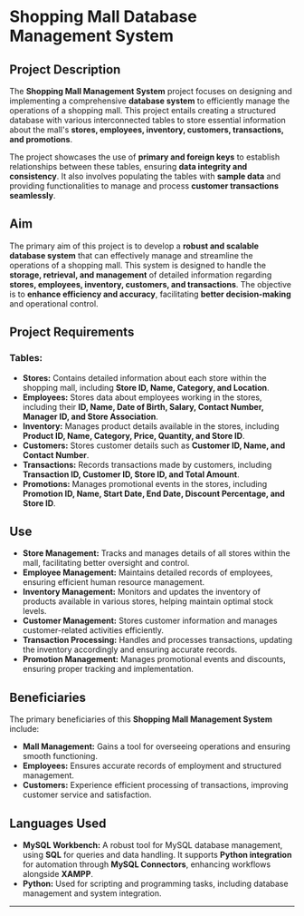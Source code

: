 # **Shopping Mall Database Management System**

## **Project Description**

The **Shopping Mall Management System** project focuses on designing and implementing a comprehensive **database system** to efficiently manage the operations of a shopping mall. This project entails creating a structured database with various interconnected tables to store essential information about the mall's **stores, employees, inventory, customers, transactions, and promotions**.

The project showcases the use of **primary and foreign keys** to establish relationships between these tables, ensuring **data integrity and consistency**. It also involves populating the tables with **sample data** and providing functionalities to manage and process **customer transactions seamlessly**.

## **Aim**

The primary aim of this project is to develop a **robust and scalable database system** that can effectively manage and streamline the operations of a shopping mall. This system is designed to handle the **storage, retrieval, and management** of detailed information regarding **stores, employees, inventory, customers, and transactions**. The objective is to **enhance efficiency and accuracy**, facilitating **better decision-making** and operational control.

## **Project Requirements**

### **Tables:**

- **Stores:** Contains detailed information about each store within the shopping mall, including **Store ID, Name, Category, and Location**.
- **Employees:** Stores data about employees working in the stores, including their **ID, Name, Date of Birth, Salary, Contact Number, Manager ID, and Store Association**.
- **Inventory:** Manages product details available in the stores, including **Product ID, Name, Category, Price, Quantity, and Store ID**.
- **Customers:** Stores customer details such as **Customer ID, Name, and Contact Number**.
- **Transactions:** Records transactions made by customers, including **Transaction ID, Customer ID, Store ID, and Total Amount**.
- **Promotions:** Manages promotional events in the stores, including **Promotion ID, Name, Start Date, End Date, Discount Percentage, and Store ID**.

## **Use**

- **Store Management:** Tracks and manages details of all stores within the mall, facilitating better oversight and control.
- **Employee Management:** Maintains detailed records of employees, ensuring efficient human resource management.
- **Inventory Management:** Monitors and updates the inventory of products available in various stores, helping maintain optimal stock levels.
- **Customer Management:** Stores customer information and manages customer-related activities efficiently.
- **Transaction Processing:** Handles and processes transactions, updating the inventory accordingly and ensuring accurate records.
- **Promotion Management:** Manages promotional events and discounts, ensuring proper tracking and implementation.

## **Beneficiaries**

The primary beneficiaries of this **Shopping Mall Management System** include:

- **Mall Management:** Gains a tool for overseeing operations and ensuring smooth functioning.
- **Employees:** Ensures accurate records of employment and structured management.
- **Customers:** Experience efficient processing of transactions, improving customer service and satisfaction.

## **Languages Used**

- **MySQL Workbench:** A robust tool for MySQL database management, using **SQL** for queries and data handling. It supports **Python integration** for automation through **MySQL Connectors**, enhancing workflows alongside **XAMPP**.
- **Python:** Used for scripting and programming tasks, including database management and system integration.

---
